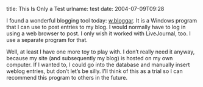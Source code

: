 title: This Is Only a Test
urlname: test
date: 2004-07-09T09:28

I found a wonderful blogging tool today: [w.bloggar](http://wbloggar.com). It is a Windows program that I can use to post entries to my blog. I would normally have to log in using a web browser to post. I only wish it worked with LiveJournal, too. I use a separate program for that.

Well, at least I have one more toy to play with. I don&#x02bc;t really need it anyway, because my site (and subsequently my blog) is hosted on my own computer. If I wanted to, I could go into the database and manually insert weblog entries, but don&#x02bc;t let&#x02bc;s be silly. I&#x02bc;ll think of this as a trial so I can recommend this program to others in the future.